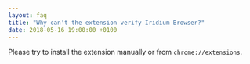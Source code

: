 ```yaml
---
layout: faq
title: "Why can't the extension verify Iridium Browser?"
date: 2018-05-16 19:00:00 +0100
---
```


Please try to install the extension manually or from ```chrome://extensions```.
